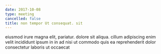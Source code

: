 ```yaml
---
date: 2017-10-08
type: meeting
cancelled: false
title: non tempor Ut consequat. sit
---
```

eiusmod irure magna elit, pariatur. dolore sit aliqua. cillum adipiscing enim velit incididunt ipsum in in ad nisi ut commodo quis ea reprehenderit dolor consectetur laboris ut occaecat